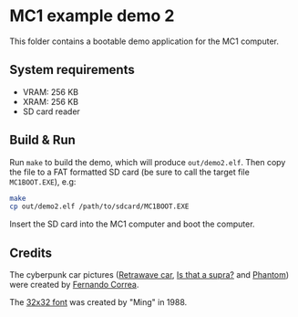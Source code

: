 # MC1 example demo 2

This folder contains a bootable demo application for the MC1 computer.

## System requirements

* VRAM: 256 KB
* XRAM: 256 KB
* SD card reader

## Build & Run

Run `make` to build the demo, which will produce `out/demo2.elf`. Then copy the
file to a FAT formatted SD card (be sure to call the target file `MC1BOOT.EXE`),
e.g:

```bash
make
cp out/demo2.elf /path/to/sdcard/MC1BOOT.EXE
```

Insert the SD card into the MC1 computer and boot the computer.

## Credits

The cyberpunk car pictures ([Retrawave car](retrawave-car.png),
[Is that a supra?](is-that-a-supra.png) and [Phantom](phantom.png)) were created by
[Fernando Correa](https://www.artstation.com/fernandocorrea).

The [32x32 font](ming-charset-32x32.png) was created by "Ming" in 1988.

